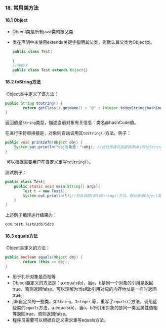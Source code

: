 ### 18. 常用类方法

#### 18.1 Object

* Object类是所有java类的根父类

* 类在声明中未使用extends关键字指明其父类，则默认其父类为Object类。

  ```java
  public class Test{
      
  }
  //等价于
  public class Test extends Object{}
  ```

#### 18.2 toString方法

​          Object类中定义了该方法：

```java
public String toString() {
        return getClass().getName() + "@" + Integer.toHexString(hashCode());
}
```

​          返回值是```String```类型，描述当前对象有关信息：类名@hashCode值。

​          在进行字符串拼接是，对象则自动调用其```toString()```方法。例子：

```java
public void printInfo(Object obj) {
    System.out.println("obj对象是："+obj); //此处拼接将直接调用obj的toString()方法
}
```



​          可以根据需要用户在自定义重写```toString()```。

测试例子：

```java
public class Test{
    public static void main(String[] args){
        Test t = new Test();
        System.out.println(t);//则会调用t的toString()方法，默认继承Object类，则直接调用Object类的方法
    }
}
```

上述例子编译运行结果为：

```
com.test.Test@3d075dc0
```

#### 18.3 equals方法

​          Object类定义的方法：

```java
public boolean equals(Object obj) {
        return (this == obj);
}
```



* 用于判断对象是否相等
* Object类定义的方法是：a.equals(b)，当a，b是同一个对象的引用是返回true，否则返回false。可以理解为当a和b引用对应的内存地址是一样时返回true。
* jdk自定义的一些类，如```String```，```Integer``` 等，重写了```equals()```方法，调用这些类的```equals```方法，a.equals(b)，当a，b所引用对象的是同一类且属性值相等返回true，否则返回false。
* 程序员需要可以根据自定义需求重写equals方法。

